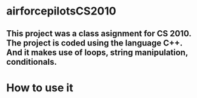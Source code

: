 # airforcepilotsCS2010

## This project was a class asignment for CS 2010. The project is coded using the language C++. And it makes use of loops, string manipulation, conditionals.

# How to use it

